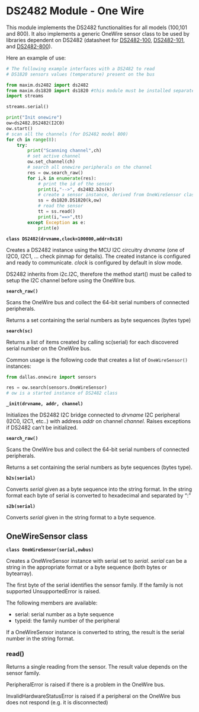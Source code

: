 # DS2482 Module - One Wire

This module implements the DS2482 functionalities for all models (100,101 and 800). It also implements a generic OneWire sensor class to be used by libraries dependent on DS2482 (datasheet for [DS2482-100](https://datasheets.maximintegrated.com/en/ds/DS2482-100.pdf), [DS2482-101](https://datasheets.maximintegrated.com/en/ds/DS2482-101.pdf), and [DS2482-800](https://datasheets.maximintegrated.com/en/ds/DS2482-800.pdf)).

Here an example of use:

```py
# The following example interfaces with a DS2482 to read
# DS1820 sensors values (temperature) present on the bus

from maxim.ds2482 import ds2482
from maxim.ds1820 import ds1820 #this module must be installed separately!
import streams

streams.serial()

print("Init onewire")
ow=ds2482.DS2482(I2C0)
ow.start()
# scan all the channels (for DS2482 model 800)
for ch in range(8):
    try:
        print("Scanning channel",ch)
        # set active channel
        ow.set_channel(ch)
        # search all onewire peripherals on the channel
        res = ow.search_raw()
        for i,k in enumerate(res):
            # print the id of the sensor
            print(i,"-->", ds2482.b2s(k))
            # create a sensor instance, derived from OneWireSensor class
            ss = ds1820.DS1820(k,ow)
            # read the sensor
            tt = ss.read()
            print(i,"==>",tt)
        except Exception as e:
            print(e)
```


**`class DS2482(drvname,clock=100000,addr=0x18)`**

Creates a DS2482 instance using the MCU I2C circuitry *drvname* (one of I2C0, I2C1, … check pinmap for details). The created instance is configured and ready to communicate. *clock* is configured by default in slow mode.

DS2482 inherits from i2c.I2C, therefore the method start() must be called to setup the I2C channel before using the OneWire bus.


**`search_raw()`**

Scans the OneWire bus and collect the 64-bit serial numbers of connected peripherals.

Returns a set containing the serial numbers as byte sequences (bytes type)


**`search(sc)`**

Returns a list of items created by calling sc(serial) for each discovered serial number on the OneWire bus.

Common usage is the following code that creates a list of `OneWireSensor()` instances:

```py
from dallas.onewire import sensors

res = ow.search(sensors.OneWireSensor)
# ow is a started instance of DS2482 class
```


**`_init(drvname, addr, channel)`**

Initializes the DS2482 I2C bridge connected to *drvname* I2C peripheral (I2C0, I2C1, etc..) with address *addr* on channel *channel.* Raises exceptions if DS2482 can’t be initialized.


**`search_raw()`**

Scans the OneWire bus and collect the 64-bit serial numbers of connected peripherals.

Returns a set containing the serial numbers as byte sequences (bytes type).


**`b2s(serial)`**

Converts *serial* given as a byte sequence into the string format. In the string format each byte of serial is converted to hexadecimal and separated by “:”


**`s2b(serial)`**

Converts *serial* given in the string format to a byte sequence.

## OneWireSensor class


**`class OneWireSensor(serial,owbus)`**

Creates a OneWireSensor instance with serial set to *serial*. *serial* can be a string in the appropriate format or a byte sequence (both bytes or bytearray).

The first byte of the serial identifies the sensor family. If the family is not supported UnsupportedError is raised.

The following members are available:


*	serial: serial number as a byte sequence
*	typeid: the family number of the peripheral

If a OneWireSensor instance is converted to string, the result is the serial number in the string format.


### read()
Returns a single reading from the sensor. The result value depends on the sensor family.

PeripheralError is raised if there is a problem in the OneWire bus.

InvalidHardwareStatusError is raised if a peripheral on the OneWire bus does not respond (e.g. it is disconnected)
<!--stackedit_data:
eyJoaXN0b3J5IjpbLTEyOTQyNjU5NzJdfQ==
-->